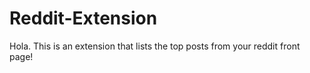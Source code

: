 # Reddit-Extension
Hola. This is an extension that lists the top posts from your reddit front page!
